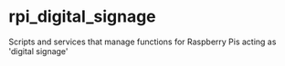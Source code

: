 # rpi_digital_signage
Scripts and services that manage functions for Raspberry Pis acting as 'digital signage'

